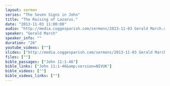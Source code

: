 ```yaml
---
layout: sermon
series: "The Seven Signs in John"
title: "The Raising of Lazarus."
date: "2013-11-03 11:00:00"
audio: "http://media.coggesparish.com/sermons/2013-11-03 Gerald March.mp3"
speaker: "Gerald March"
speaker_info: ""
duration: "26"
youtube_videos: [""]
slides: ["http://media.coggesparish.com/sermons/2013-11-03 Gerald March.pdf"]
files: [""]
bible_passages: ["John 11:1-46"]
bible_links: ["John 11:1-46&amp;version=NIVUK"]
bible_videos: [""]
bible_videos_links: [""]
---
```

